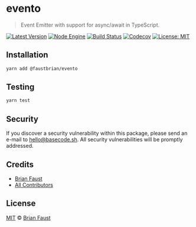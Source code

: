 # evento

> Event Emitter with support for async/await in TypeScript.

[![Latest Version](https://badgen.now.sh/npm/v/@faustbrian/evento)](https://www.npmjs.com/package/@faustbrian/evento)
[![Node Engine](https://badgen.now.sh/npm/node/@faustbrian/evento)](https://www.npmjs.com/package/@faustbrian/evento)
[![Build Status](https://badgen.now.sh/circleci/github/faustbrian/evento)](https://circleci.com/gh/faustbrian/evento)
[![Codecov](https://badgen.now.sh/codecov/c/github/faustbrian/evento)](https://codecov.io/gh/faustbrian/evento)
[![License: MIT](https://badgen.now.sh/badge/license/MIT/green)](https://opensource.org/licenses/MIT)

## Installation

```bash
yarn add @faustbrian/evento
```

## Testing

```bash
yarn test
```

## Security

If you discover a security vulnerability within this package, please send an e-mail to hello@basecode.sh. All security vulnerabilities will be promptly addressed.

## Credits

-   [Brian Faust](https://github.com/faustbrian)
-   [All Contributors](../../../../contributors)

## License

[MIT](LICENSE) © [Brian Faust](https://basecode.sh)
